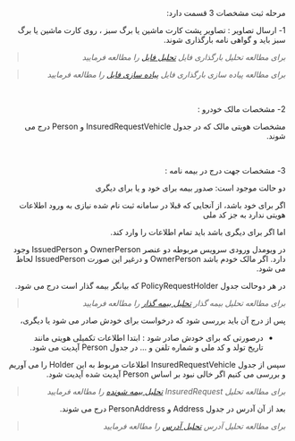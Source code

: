 <div align="right" dir="rtl">

مرحله ثبت مشخصات 3 قسمت دارد:

1- ارسال تصاویر : تصاویر پشت کارت ماشین یا برگ سبز ، روی کارت ماشین یا برگ سبز باید و گواهی نامه بارگذاری شوند.


>*برای مطالعه تحلیل بارگذاری فایل [تحلیل فایل](./Attachment.md) را مطالعه فرمایید*


>*برای مطالعه پیاده سازی بارگذاری فایل [پیاده سازی فایل](./AttachmentBussiness.md) را مطالعه فرمایید*

<br>

2- مشخصات مالک خودرو : 

مشخصات هویتی مالک که در جدول InsuredRequestVehicle و Person درج می شوند.

<br>

3- مشخصات جهت درج در بیمه نامه : 


دو حالت موجود است: صدور بیمه برای خود و یا برای دیگری

اگر برای خود باشد، از آنجایی که قبلا در سامانه ثبت نام شده نیازی به ورود اطلاعات هویتی ندارد به جز کد ملی

اما اگر برای دیگری باشد باید تمام اطلاعات را وارد کند.

در ویومدل ورودی سرویس مربوطه دو عنصر OwnerPerson و IssuedPerson وجود دارد. اگر مالک خودم باشد OwnerPerson و درغیر این صورت IssuedPerson لحاظ می شود.

در هر دوحالت جدول PolicyRequestHolder که بیانگر بیمه گذار است درج می شود.


>*برای مطالعه تحلیل بیمه گذار [تحلیل بیمه گذار](./PolicyRequestHolder.md) را مطالعه فرمایید*


پس از درج آن باید بررسی شود که درخواست برای خودش صادر می شود یا دیگری، 

* درصورتی که برای خودش صادر شود : 
 ابتدا اطلاعات تکمیلی  هویتی مانند تاریخ تولد و کد ملی و شماره تلفن و ... در جدول Person آپدیت می شود.

 سپس از جدول InsuredRequestVehicle اطلاعات مربوط به این Holder را می آوریم و بررسی می کنیم اگر خالی نبود بر اساس Person آپدیت شده آپدیت شود.

 >*برای مطالعه تحلیل InsuredRequest [تحلیل بیمه شونده](./InsuredRequest.md) را مطالعه فرمایید*

 بعد از آن آدرس در جدول Address و PersonAddress درج می شوند.

  >*برای مطالعه تحلیل آدرس [تحلیل آدرس](./Address.md) را مطالعه فرمایید*

</div>